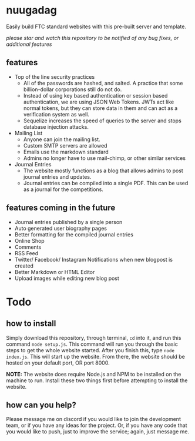 # nuugadag

Easily build FTC standard websites with this pre-built server and template.

_please star and watch this repository to be notified of any bug fixes, or additional features_

## features

- Top of the line security practices
  - All of the passwords are hashed, and salted. A practice that some billion-dollar corporations still do not do.
  - Instead of using key based authentication or session based authentication, we are using JSON Web Tokens. JWTs act like normal tokens, but they can store data in them and can act as a verification system as well.
  - Sequelize increases the speed of queries to the server and stops database injection attacks.
- Mailing List
  - Anyone can join the mailing list.
  - Custom SMTP servers are allowed
  - Emails use the markdown standard
  - Admins no longer have to use mail-chimp, or other similar services
- Journal Entries
  - The website mostly functions as a blog that allows admins to post journal entries and updates.
  - Journal entries can be compiled into a single PDF. This can be used as a journal for the competitions.

## features coming in the future

- Journal entries published by a single person
- Auto generated user biography pages
- Better formatting for the compiled journal entries
- Online Shop
- Comments
- RSS Feed
- Twitter/ Facebook/ Instagram Notifications when new blogpost is created
- Better Markdown or HTML Editor
- Upload images while editing new blog post

# Todo

## how to install

Simply download this repository, through terminal, `cd` into it, and run this command `node setup.js`. This command will run you through the basic steps to get the whole website started. After you finish this, type `node index.js`. This will start up the website. From there, the website should be hosted on your default port, OR port 8000.

**NOTE:** The website does require Node.js and NPM to be installed on the machine to run. Install these two things first before attempting to install the website.

## how can you help?

Please message me on discord if you would like to join the development team, or if you have any ideas for the project. Or, if you have any code that you would like to push, just to improve the service; again, just message me.
